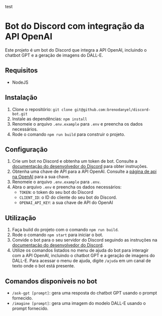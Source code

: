 test

# Bot do Discord com integração da API OpenAI

Este projeto é um bot do Discord que integra a API OpenAI, incluindo o chatbot GPT e a geração de imagens do DALL-E.

## Requisitos

- NodeJS

## Instalação

1. Clone o repositório: `git clone git@github.com:brenodanyel/discord-bot.git`
2. Instale as dependências: `npm install`
3. Renomeie o arquivo `.env.example` para `.env` e preencha os dados necessários.
4. Rode o comando `npm run build` para construir o projeto.

## Configuração

1. Crie um bot no Discord e obtenha um token de bot. Consulte a [documentação do desenvolvedor do Discord](https://discordjs.guide/preparations/setting-up-a-bot-application.html#creating-your-bot) para obter instruções.
2. Obtenha uma chave de API para a API OpenAI. Consulte a [página de api na OpenAI](https://platform.openai.com/account/api-keys) para a sua chave.
3. Renomeie o arquivo `.env.example` para `.env`.
4. Abra o arquivo `.env` e preencha os dados necessários:
   - `TOKEN`: o token do seu bot do Discord
   - `CLIENT_ID`: o ID do cliente do seu bot do Discord.
   - `OPENAI_API_KEY`: a sua chave de API do OpenAI
 
## Utilização

1. Faça build do projeto com o comando `npm run build`.
2. Rode o comando `npm start` para iniciar o bot.
3. Convide o bot para o seu servidor do Discord seguindo as instruções na [documentação do desenvolvedor do Discord](https://discordjs.guide/preparations/adding-your-bot-to-servers.html#bot-invite-links).
4. Utilize os comandos listados no menu de ajuda do bot para interagir com a API OpenAI, incluindo o chatbot GPT e a geração de imagens do DALL-E. Para acessar o menu de ajuda, digite `/ajuda` em um canal de texto onde o bot está presente.

## Comandos disponíveis no bot

- `/ask-gpt [prompt]`: gera uma resposta do chatbot GPT usando o prompt fornecido.
- `/imagine [prompt]`: gera uma imagem do modelo DALL-E usando o prompt fornecido.
